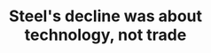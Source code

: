 ---
categories: ['business', 'economics', 'tech', 'articles', 'all_articles']
provider_display: "www.marketplace.org"
provider_name: "www.marketplace.org"
favicon_url: "http://www.marketplace.org/assets/favicon-128-797ef1ac7d8ffe040b98bab7140abf109b307280019c7d5c16c614ac6f66319d.png"
title: "Steel's decline was about technology, not trade"
published: "2016-08-09"
source: http://www.marketplace.org/2016/08/09/world/steels-decline-was-about-technology-not-trade-0
thumbnail: http://cms.marketplace.org/sites/default/files/styles/primary-image-900x500/public/GettyImages-584725702%20%281%29.jpg?itok=8UuZkVEC
---